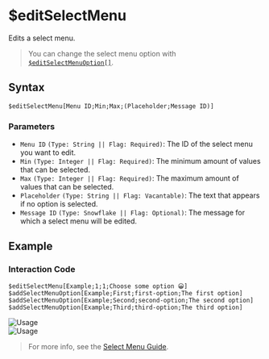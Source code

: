 # $editSelectMenu
Edits a select menu.

> You can change the select menu option with [`$editSelectMenuOption[]`](./editSelectMenuOption.md).

## Syntax
```
$editSelectMenu[Menu ID;Min;Max;(Placeholder;Message ID)]
```

### Parameters 
- `Menu ID` `(Type: String || Flag: Required)`: The ID of the select menu you want to edit.
- `Min` `(Type: Integer || Flag: Required)`: The minimum amount of values that can be selected.
- `Max` `(Type: Integer || Flag: Required)`: The maximum amount of values that can be selected.
- `Placeholder` `(Type: String || Flag: Vacantable)`: The text that appears if no option is selected.
- `Message ID` `(Type: Snowflake || Flag: Optional)`: The message for which a select menu will be edited.

## Example
### Interaction Code
```
$editSelectMenu[Example;1;1;Choose some option 😀]
$addSelectMenuOption[Example;First;first-option;The first option]
$addSelectMenuOption[Example;Second;second-option;The second option]
$addSelectMenuOption[Example;Third;third-option;The third option]
```
![Usage](https://user-images.githubusercontent.com/70456337/194151805-879cca9b-e970-4e32-bd70-fb5f9010fd97.png)\
![Usage](https://user-images.githubusercontent.com/70456337/194151852-70c8d754-e6cd-4269-982c-af03c6c3ba3c.png)

> For more info, see the [Select Menu Guide](../guides/general/interactions/selectMenus/aboutSelectMenu.md).

